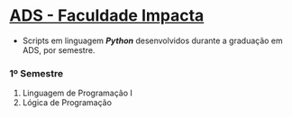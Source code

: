 # [ADS - Faculdade Impacta](https://www.impacta.edu.br/graduacoes/analise-e-desenvolvimento-de-sistemas)
   - Scripts em linguagem ***Python*** desenvolvidos durante a graduação em ADS, por semestre.

### 1º Semestre
1. Linguagem de Programação I
2. Lógica de Programação
